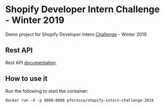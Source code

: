 # Shopify Developer Intern Challenge - Winter 2019
Demo project for Shopify Developer Intern [Challenge](https://docs.google.com/document/d/1YYDRf_CgQRryf5lZdkZ2o3Hm3erFSaISL1L1s8kLqsI/edit) - Winter 2019.

## Rest API

Rest API [documentation](https://web.postman.co/collections/4982417-ea4dde06-afc2-47e4-8d2e-9ae0e5e51386?workspace=06f9c32e-db27-43c8-8474-4b62798ee331#3f7f2f24-3029-4535-99f6-3105d46267b0).

## How to use it

Run the following to start the container:

```
docker run -d -p 8080:8080 pfeitosa/shopify-intern-challenge-2019
```
